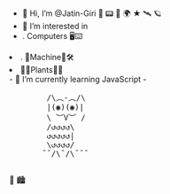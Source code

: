 - 👋 Hi, I’m @Jatin-Giri 🔭 📟 🚀 🌍 ★ 🛰️  🪐
- 👀 I’m interested in <li>. Computers 🖥⌨️  </li>
<li>. 🦾Machine🤖🛠️ </li>
<li> 🌱🌲Plants🌳🌾 </li>  
- 📎  I’m currently learning JavaScript
- <pre>
        /\︵-︵/\
        |(◉)(◉)|
        \ ︶V︶ /
        /↺↺↺↺\
        ↺↺↺↺↺|
        \↺↺↺↺/
       ¯¯/\¯/\¯¯¯
   </pre>

   🗿 🏙
<!--- - ☄️  
👩🏽‍💻 🤖🎯🗿🏙⌨️🔭👨🏻‍💻🔬⚙️ 🛠️🔧📟🚀
⋆｡ﾟ🪐｡⋆｡ ﾟ☾ ﾟ｡⋆
🌌   ༘⋆₊ ⊹★🔭๋࣭ ⭑⋆｡˚    🪐  🛰️
🃜🃚🃖🃁🂭🂺 🌍
๑☆❕☆🦈☆๑
📸  👩‍🚀   🌲🌳🌿
𒅒𒈔𒅒𒇫𒄆 
💞️ I’m looking to collaborate on ... 
- 📫 How to reach me ...
- 😄 Pronouns: ...
- ⚡ Fun fact: ...
--->
<!---
Jatin-Giri/Jatin-Giri is a ✨ special ✨ repository because its `README.md` (this file) appears on your GitHub profile.
You can click the Preview link to take a look at your changes.
--->
